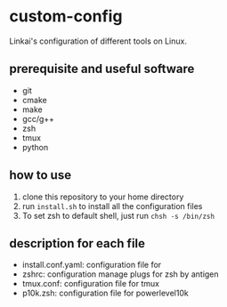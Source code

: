 # custom-config
Linkai's configuration of different tools on Linux.

## prerequisite and useful software
- git
- cmake
- make
- gcc/g++
- zsh
- tmux
- python

## how to use
1. clone this repository to your home directory
2. run `install.sh` to install all the configuration files
3. To set zsh to default shell, just run `chsh -s /bin/zsh` 

## description for each file
- install.conf.yaml: configuration file for 
- zshrc: configuration manage plugs for zsh by antigen
- tmux.conf: configuration file for tmux
- p10k.zsh: configuration file for powerlevel10k
